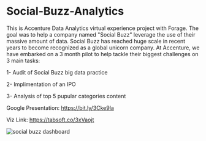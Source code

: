 # Social-Buzz-Analytics

This is Accenture Data Analytics virtual experience project with Forage. The goal was to help a company named "Social Buzz" leverage the use of their massive amount of data. Social Buzz has reached huge scale in recent years to become recognized as a global unicorn company. At Accenture, we have embarked on a 3 month pilot to help tackle their biggest challenges on 3 main tasks:

1- Audit of Social Buzz big data practice

2- Implimentation of an IPO

3- Analysis of top 5 pupular categories content




Google Presentation: https://bit.ly/3Cke9la

Viz Link: https://tabsoft.co/3xVaojt

![social buzz dashboard](https://user-images.githubusercontent.com/59377247/192843759-79d1e9e7-6d10-4d9d-9329-d66bcb41e76a.PNG)
